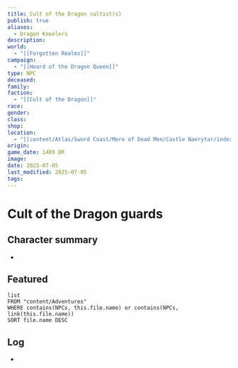 ```yaml
---
title: Cult of the Dragon cultist(s)
publish: true
aliases:
  - Dragon Kneelers
description: 
world:
  - "[[Forgotten Realms]]"
campaign:
  - "[[Hoard of the Dragon Queen]]"
type: NPC
deceased: 
family: 
faction:
  - "[[Cult of the Dragon]]"
race: 
gender: 
class: 
shop: 
location:
  - "[[content/Atlas/Sword Coast/Mere of Dead Men/Castle Naerytar/index]]"
origin: 
game_date: 1489 DR
image: 
date: 2025-07-05
last_modified: 2025-07-05
tags: 
---
```

# Cult of the Dragon guards

## Character summary
* 

## Featured
```dataview
list
FROM "content/Adventures"
WHERE contains(NPCs, this.file.name) or contains(NPCs, link(this.file.name))
SORT file.name DESC
```

## Log
* 